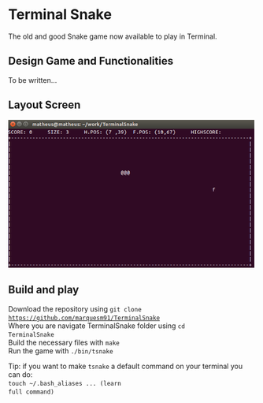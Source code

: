 # Terminal Snake

The old and good Snake game now available to play in Terminal.

## Design Game and Functionalities

To be written...

## Layout Screen

<img src="https://github.com/marquesm91/TerminalSnake/blob/master/layout_v1.0.0.png" width="500">


## Build and play

Download the repository using <code>git clone https://github.com/marquesm91/TerminalSnake</code><br>
Where you are navigate TerminalSnake folder using <code>cd TerminalSnake</code><br>
Build the necessary files with <code>make</code><br>
Run the game with <code>./bin/tsnake</code><br>

Tip: if you want to make <code>tsnake</code> a default command on your terminal you can do:<br>
<code>touch ~/.bash_aliases ... (learn full command)</code>
